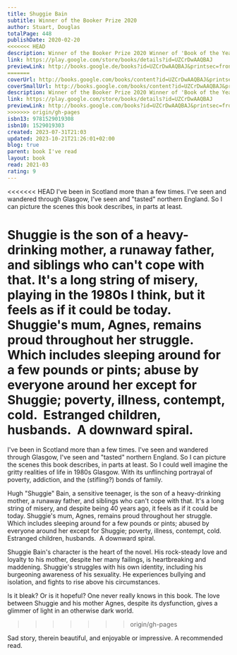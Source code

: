 ```yaml
---  
title: Shuggie Bain  
subtitle: Winner of the Booker Prize 2020  
author: Stuart, Douglas  
totalPage: 448  
publishDate: 2020-02-20  
<<<<<<< HEAD
description: Winner of the Booker Prize 2020 Winner of 'Book of the Year' at the British Book Awards 2021 Winner of 'Debut of the Year' at the British Book Awards 2021 A BBC 'Big Jubilee Read' 'A heartbreaking novel' – The Times 'An amazingly intimate, compassionate, gripping portrait of addiction, courage and love.' – The judges of the Booker Prize 'Tender and unsentimental . . . The Billy Elliot-ish character of Shuggie . . . leaps off the page.' – Daily Mail 'Douglas Stuart has written a first novel of rare and lasting beauty.' – Observer It is 1981. Glasgow is dying and good families must grift to survive. Agnes Bain has always expected more from life, dreaming of greater things. But Agnes is abandoned by her philandering husband, and as she descends deeper into drink, the children try their best to save her, yet one by one they must abandon her to save themselves. It is her son Shuggie who holds out hope the longest. Shuggie is different, he is clearly no’ right. But Shuggie believes that if he tries his hardest, he can be normal like the other boys and help his mother escape this hopeless place. Shuggie Bain lays bare the ruthlessness of poverty, the limits of love, and the hollowness of pride. For readers of Hanya Yanagihara, Emma Donoghue, Alan Hollinghurst and Frank McCourt, it is a heartbreaking novel by a brilliant writer with a powerful and important story to tell.  
link: https://play.google.com/store/books/details?id=UZCrDwAAQBAJ  
previewLink: http://books.google.de/books?id=UZCrDwAAQBAJ&printsec=frontcover&dq=Douglas+Stuart,+Shuggie+Bain&hl=&as_pt=BOOKS&cd=1&source=gbs_api  
=======
coverUrl: http://books.google.com/books/content?id=UZCrDwAAQBAJ&printsec=frontcover&img=1&zoom=1&edge=curl&source=gbs_api  
coverSmallUrl: http://books.google.com/books/content?id=UZCrDwAAQBAJ&printsec=frontcover&img=1&zoom=5&edge=curl&source=gbs_api  
description: Winner of the Booker Prize 2020 Winner of 'Book of the Year' at the British Book Awards 2021 Winner of 'Debut of the Year' at the British Book Awards 2021 A BBC 'Big Jubilee Read' 'A heartbreaking novel' – The Times 'An amazingly intimate, compassionate, gripping portrait of addiction, courage and love.' – The judges of the Booker Prize 'Tender and unsentimental . . . The Billy Elliot-ish character of Shuggie . . . leaps off the page.' – Daily Mail 'Douglas Stuart has written a first novel of rare and lasting beauty.' – Observer It is 1981. Glasgow is dying and good families must grift to survive. Agnes Bain has always expected more from life, dreaming of greater things. But Agnes is abandoned by her philandering husband, and as she descends deeper into drink, the children try their best to save her, yet one by one they must abandon her to save themselves. It is her son Shuggie who holds out hope the longest. Shuggie is different, he is clearly no’ right. But Shuggie believes that if he tries his hardest, he can be normal like the other boys and help his mother escape this hopeless place. Shuggie Bain lays bare the ruthlessness of poverty, the limits of love, and the hollowness of pride. For readers of Hanya Yanagihara, Emma Donoghue, Alan Hollinghurst and Frank McCourt, it is a heartbreaking novel by a brilliant writer with a powerful and important story to tell.  
link: https://play.google.com/store/books/details?id=UZCrDwAAQBAJ  
previewLink: http://books.google.com/books?id=UZCrDwAAQBAJ&printsec=frontcover&dq=Douglas+Stuart,+Shuggie+Bain&hl=&as_pt=BOOKS&cd=1&source=gbs_api  
>>>>>>> origin/gh-pages
isbn13: 9781529019308  
isbn10: 1529019303  
created: 2023-07-31T21:03  
updated: 2023-10-21T21:26:01+02:00  
blog: true  
parent: book I've read  
layout: book  
read: 2021-03  
rating: 9  
---  
```

  
<<<<<<< HEAD
I've been in Scotland more than a few times. I've seen and wandered through Glasgow, I've seen and "tasted" northern England. So I can picture the scenes this book describes, in parts at least.    
  
Shuggie is the son of a heavy-drinking mother, a runaway father, and siblings who can't cope with that. It's a long string of misery, playing in the 1980s I think, but it feels as if it could be today.    
Shuggie's mum, Agnes, remains proud throughout her struggle.  Which includes sleeping around for a few pounds or pints; abuse by everyone around her except for Shuggie; poverty, illness, contempt, cold.  Estranged children, husbands.  A downward spiral.    
=======
I've been in Scotland more than a few times. I've seen and wandered through Glasgow, I've seen and "tasted" northern England. So I can picture the scenes this book describes, in parts at least.    So I could well imagine the gritty realities of life in 1980s Glasgow. With its unflinching portrayal of poverty, addiction, and the (stifling?) bonds of family.  
  
Hugh "Shuggie" Bain, a sensitive teenager, is the son of a heavy-drinking mother, a runaway father, and siblings who can't cope with that. It's a long string of misery, and despite being 40 years ago, it feels as if it could be today.  Shuggie's mum, Agnes, remains proud throughout her struggle.  Which includes sleeping around for a few pounds or pints; abused by everyone around her except for Shuggie; poverty, illness, contempt, cold.  Estranged children, husbands.  A downward spiral.    
  
Shuggie Bain's character is the heart of the novel. His rock-steady love and loyalty to his mother, despite her many failings, is heartbreaking and maddening. Shuggie's struggles with his own identity, including his burgeoning awareness of his sexuality. He experiences bullying and isolation, and fights to rise above his circumstances.  
  
Is it bleak?  Or is it hopeful?  One never really knows in this book.  The love between Shuggie and his mother Agnes, despite its dysfunction, gives a glimmer of light in an otherwise dark world.  
>>>>>>> origin/gh-pages
  
Sad story, therein beautiful, and enjoyable or impressive. A recommended read.
